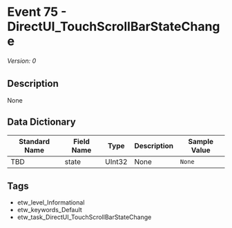# Event 75 - DirectUI_TouchScrollBarStateChange
###### Version: 0

## Description
None

## Data Dictionary
|Standard Name|Field Name|Type|Description|Sample Value|
|---|---|---|---|---|
|TBD|state|UInt32|None|`None`|

## Tags
* etw_level_Informational
* etw_keywords_Default
* etw_task_DirectUI_TouchScrollBarStateChange